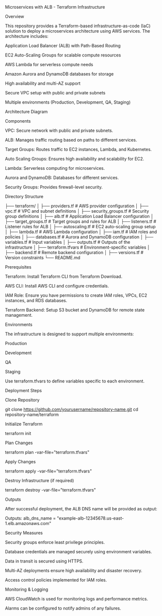 Microservices with ALB - Terraform Infrastructure

Overview

This repository provides a Terraform-based infrastructure-as-code (IaC) solution to deploy a microservices architecture using AWS services. The architecture includes:

Application Load Balancer (ALB) with Path-Based Routing

EC2 Auto-Scaling Groups for scalable compute resources

AWS Lambda for serverless compute needs

Amazon Aurora and DynamoDB databases for storage

High availability and multi-AZ support

Secure VPC setup with public and private subnets

Multiple environments (Production, Development, QA, Staging)

Architecture Diagram



Components

VPC: Secure network with public and private subnets.

ALB: Manages traffic routing based on paths to different services.

Target Groups: Routes traffic to EC2 instances, Lambda, and Kubernetes.

Auto Scaling Groups: Ensures high availability and scalability for EC2.

Lambda: Serverless computing for microservices.

Aurora and DynamoDB: Databases for different services.

Security Groups: Provides firewall-level security.

Directory Structure

├── terraform/
│   ├── providers.tf          # AWS provider configuration
│   ├── vpc.tf                # VPC and subnet definitions
│   ├── security_groups.tf    # Security group definitions
│   ├── alb.tf                # Application Load Balancer configuration
│   ├── target_groups.tf      # Target groups and rules for ALB
│   ├── listeners.tf          # Listener rules for ALB
│   ├── autoscaling.tf        # EC2 auto-scaling group setup
│   ├── lambda.tf             # AWS Lambda configuration
│   ├── iam.tf                # IAM roles and policies
│   ├── databases.tf          # Aurora and DynamoDB configuration
│   ├── variables.tf          # Input variables
│   ├── outputs.tf            # Outputs of the infrastructure
│   ├── terraform.tfvars      # Environment-specific variables
│   ├── backend.tf            # Remote backend configuration
│   ├── versions.tf           # Version constraints
└── README.md

Prerequisites

Terraform: Install Terraform CLI from Terraform Download.

AWS CLI: Install AWS CLI and configure credentials.

IAM Role: Ensure you have permissions to create IAM roles, VPCs, EC2 instances, and RDS databases.

Terraform Backend: Setup S3 bucket and DynamoDB for remote state management.

Environments

The infrastructure is designed to support multiple environments:

Production

Development

QA

Staging

Use terraform.tfvars to define variables specific to each environment.

Deployment Steps

Clone Repository

git clone https://github.com/yourusername/repository-name.git
cd repository-name/terraform

Initialize Terraform

terraform init

Plan Changes

terraform plan -var-file="terraform.tfvars"

Apply Changes

terraform apply -var-file="terraform.tfvars"

Destroy Infrastructure (if required)

terraform destroy -var-file="terraform.tfvars"

Outputs

After successful deployment, the ALB DNS name will be provided as output:

Outputs:
  alb_dns_name = "example-alb-12345678.us-east-1.elb.amazonaws.com"

Security Measures

Security groups enforce least privilege principles.

Database credentials are managed securely using environment variables.

Data in transit is secured using HTTPS.

Multi-AZ deployments ensure high availability and disaster recovery.

Access control policies implemented for IAM roles.

Monitoring & Logging

AWS CloudWatch is used for monitoring logs and performance metrics.

Alarms can be configured to notify admins of any failures.